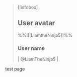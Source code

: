 > [!infobox]
> 
> ## User avatar
> 
> %%![[LiamtheNinja5]]%%
> 
> ### User name
> | @LiamTheNinja5 |

test page